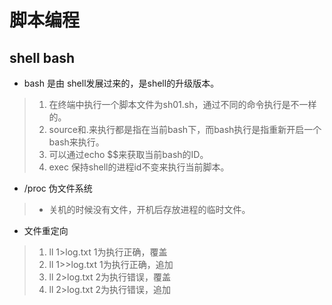 # 脚本编程

## **shell bash**
- bash 是由 shell发展过来的，是shell的升级版本。
> 1. 在终端中执行一个脚本文件为sh01.sh，通过不同的命令执行是不一样的。   
> 1. source和.来执行都是指在当前bash下，而bash执行是指重新开启一个bash来执行。   
> 1. 可以通过echo $$来获取当前bash的ID。 
> 1. exec 保持shell的进程id不变来执行当前脚本。

- /proc 伪文件系统
> - 关机的时候没有文件，开机后存放进程的临时文件。

- 文件重定向
> 1. ll 1>log.txt 1为执行正确，覆盖 
> 1. ll 1>>log.txt 1为执行正确，追加  
> 2. ll 2>log.txt 2为执行错误，覆盖
> 2. ll 2>log.txt 2为执行错误，追加
